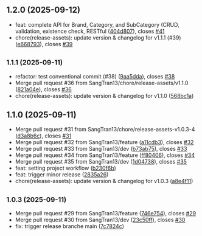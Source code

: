 ## 1.2.0 (2025-09-12)

* feat: complete API for Brand, Category, and SubCategory (CRUD, validation, existence check, RESTful  ([404d807](https://github.com/SangTran13/ecommerce-api/commit/404d807)), closes [#41](https://github.com/SangTran13/ecommerce-api/issues/41)
* chore(release-assets): update version & changelog for v1.1.1 (#39) ([e668793](https://github.com/SangTran13/ecommerce-api/commit/e668793)), closes [#39](https://github.com/SangTran13/ecommerce-api/issues/39)

## <small>1.1.1 (2025-09-11)</small>

* refactor: test conventional commit (#38) ([9aa5dda](https://github.com/SangTran13/ecommerce-api/commit/9aa5dda)), closes [#38](https://github.com/SangTran13/ecommerce-api/issues/38)
* Merge pull request #36 from SangTran13/chore/release-assets/v1.1.0 ([821a04e](https://github.com/SangTran13/ecommerce-api/commit/821a04e)), closes [#36](https://github.com/SangTran13/ecommerce-api/issues/36)
* chore(release-assets): update version & changelog for v1.1.0 ([568bc1a](https://github.com/SangTran13/ecommerce-api/commit/568bc1a))

## 1.1.0 (2025-09-11)

* Merge pull request #31 from SangTran13/chore/release-assets-v1.0.3-4 ([d3a8b6c](https://github.com/SangTran13/ecommerce-api/commit/d3a8b6c)), closes [#31](https://github.com/SangTran13/ecommerce-api/issues/31)
* Merge pull request #32 from SangTran13/feature ([a11cdb3](https://github.com/SangTran13/ecommerce-api/commit/a11cdb3)), closes [#32](https://github.com/SangTran13/ecommerce-api/issues/32)
* Merge pull request #33 from SangTran13/dev ([b73ab75](https://github.com/SangTran13/ecommerce-api/commit/b73ab75)), closes [#33](https://github.com/SangTran13/ecommerce-api/issues/33)
* Merge pull request #34 from SangTran13/feature ([ff80406](https://github.com/SangTran13/ecommerce-api/commit/ff80406)), closes [#34](https://github.com/SangTran13/ecommerce-api/issues/34)
* Merge pull request #35 from SangTran13/dev ([1d04738](https://github.com/SangTran13/ecommerce-api/commit/1d04738)), closes [#35](https://github.com/SangTran13/ecommerce-api/issues/35)
* feat: setting project workflow ([b230f6b](https://github.com/SangTran13/ecommerce-api/commit/b230f6b))
* feat: trigger minor release ([2835a26](https://github.com/SangTran13/ecommerce-api/commit/2835a26))
* chore(release-assets): update version & changelog for v1.0.3 ([a8e4f11](https://github.com/SangTran13/ecommerce-api/commit/a8e4f11))

## <small>1.0.3 (2025-09-11)</small>

* Merge pull request #29 from SangTran13/feature ([746e754](https://github.com/SangTran13/ecommerce-api/commit/746e754)), closes [#29](https://github.com/SangTran13/ecommerce-api/issues/29)
* Merge pull request #30 from SangTran13/dev ([23c50ff](https://github.com/SangTran13/ecommerce-api/commit/23c50ff)), closes [#30](https://github.com/SangTran13/ecommerce-api/issues/30)
* fix: trigger release branche main ([7c7824c](https://github.com/SangTran13/ecommerce-api/commit/7c7824c))
